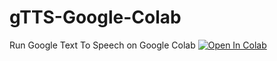 # gTTS-Google-Colab

Run Google Text To Speech on Google Colab <a target="_blank" href="https://colab.research.google.com/github/Nick088Official/gTTS-Google-Colab/blob/main/gTTS.ipynb">
  <img src="https://colab.research.google.com/assets/colab-badge.svg" alt="Open In Colab"/>
</a>
